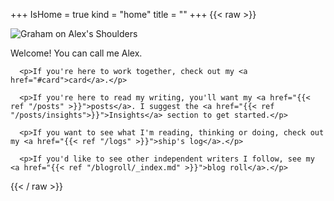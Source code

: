 +++
IsHome = true
kind = "home"
title = ""
+++
{{< raw >}}
<div class="home-page">
  <div class="title-img-container">
    <img class="title-img" src="https://30odha.by.files.1drv.com/y4mKYu6Uh5IYc_-I2yvtnVVEfXY4lJGm960ILB0GLEYamEMHduu_C4BgCJeP3yBc6OjrU8-Stml9OB7kLSdBTpcmuVtmGL-7TdUOSgSCjvAHb6Fs0eMpSYjoHBvK_YT7qTQjwFiWimA_8hb-Is5zNRnfelGBXsya1K-OLg_rkzOw3L2eLQ9ff92PMD0D-aq8dAQjCreVni7aX3vUFO1-Y5R8Q?width=495&height=660&cropmode=none" alt="Graham on Alex's Shoulders">
  </div>

  <div class="title-body">
      <p>Welcome! You can call me Alex.</p>

      <p>If you're here to work together, check out my <a href="#card">card</a>.</p>

      <p>If you're here to read my writing, you'll want my <a href="{{< ref "/posts" >}}">posts</a>. I suggest the <a href="{{< ref "/posts/insights">}}">Insights</a> section to get started.</p>

      <p>If you want to see what I'm reading, thinking or doing, check out my <a href="{{< ref "/logs" >}}">ship's log</a>.</p>

      <p>If you'd like to see other independent writers I follow, see my <a href="{{< ref "/blogroll/_index.md" >}}">blog roll</a>.</p>
  </div>
</div>
{{< / raw >}}
